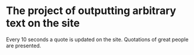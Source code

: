 # The project of outputting arbitrary text on the site

Every 10 seconds a quote is updated on the site. Quotations of great people are presented.
